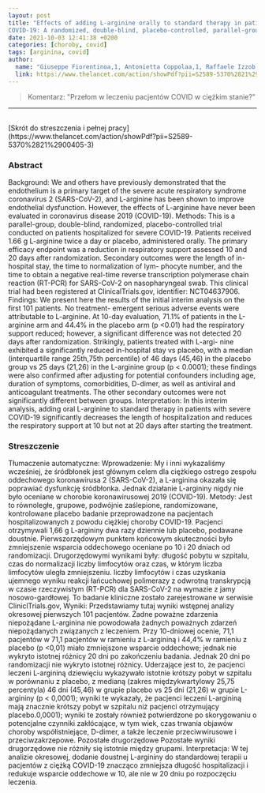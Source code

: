 ```yaml
---
layout: post
title: "Effects of adding L-arginine orally to standard therapy in patients with
COVID-19: A randomized, double-blind, placebo-controlled, parallel-group trial. Results of the first interim analysis"
date: 2021-10-03 12:41:38 +0200
categories: [choroby, covid]
tags: [arginina, covid]
author:
  name: "Giuseppe Fiorentinoa,1, Antonietta Coppolaa,1, Raffaele Izzob, Anna Annunziataa, Mariano Bernardoa, Angela Lombardic,d, Valentina Trimarcoe, Gaetano Santullib,c,f,g,*, Bruno Trimarcob,g"
  link: https://www.thelancet.com/action/showPdf?pii=S2589-5370%2821%2900405-3
---
```

> Komentarz: "Przełom w leczeniu pacjentów COVID w ciężkim stanie?"


<hr>
<br>
[Skrót do streszczenia i pełnej pracy](https://www.thelancet.com/action/showPdf?pii=S2589-5370%2821%2900405-3)


### Abstract

Background: We and others have previously demonstrated that the endothelium is a primary target of the
severe acute respiratory syndrome coronavirus 2 (SARS-CoV-2), and L-arginine has been shown to improve
endothelial dysfunction. However, the effects of L-arginine have never been evaluated in coronavirus disease
2019 (COVID-19).
Methods: This is a parallel-group, double-blind, randomized, placebo-controlled trial conducted on patients
hospitalized for severe COVID-19. Patients received 1.66 g L-arginine twice a day or placebo, administered
orally. The primary efficacy endpoint was a reduction in respiratory support assessed 10 and 20 days after
randomization. Secondary outcomes were the length of in-hospital stay, the time to normalization of lym-
phocyte number, and the time to obtain a negative real-time reverse transcription polymerase chain reaction
(RT-PCR) for SARS-CoV-2 on nasopharyngeal swab. This clinical trial had been registered at ClinicalTrials.gov,
identifier: NCT04637906.
Findings: We present here the results of the initial interim analysis on the first 101 patients. No treatment-
emergent serious adverse events were attributable to L-arginine. At 10-day evaluation, 71.1% of patients in
the L-arginine arm and 44.4% in the placebo arm (p <0.01) had the respiratory support reduced; however, a
significant difference was not detected 20 days after randomization. Strikingly, patients treated with L-argi-
nine exhibited a significantly reduced in-hospital stay vs placebo, with a median (interquartile range
25th,75th percentile) of 46 days (45,46) in the placebo group vs 25 days (21,26) in the L-arginine group (p <
0.0001); these findings were also confirmed after adjusting for potential confounders including age, duration
of symptoms, comorbidities, D-dimer, as well as antiviral and anticoagulant treatments. The other secondary
outcomes were not significantly different between groups.
Interpretation: In this interim analysis, adding oral L-arginine to standard therapy in patients with severe
COVID-19 significantly decreases the length of hospitalization and reduces the respiratory support at 10 but
not at 20 days after starting the treatment.

### Streszczenie
Tłumaczenie automatyczne:
Wprowadzenie: My i inni wykazaliśmy wcześniej, że śródbłonek jest głównym celem dla
ciężkiego ostrego zespołu oddechowego koronawirusa 2 (SARS-CoV-2), a L-arginina okazała się poprawiać
dysfunkcję śródbłonka. Jednak działanie L-argininy nigdy nie było oceniane w chorobie koronawirusowej
2019 (COVID-19).
Metody: Jest to równoległe, grupowe, podwójnie zaślepione, randomizowane, kontrolowane placebo badanie przeprowadzone na pacjentach
hospitalizowanych z powodu ciężkiej choroby COVID-19. Pacjenci otrzymywali 1,66 g L-argininy dwa razy dziennie lub placebo, podawane doustnie. Pierwszorzędowym punktem końcowym skuteczności było zmniejszenie wsparcia oddechowego oceniane po 10 i 20 dniach od randomizacji. Drugorzędowymi wynikami były: długość pobytu w szpitalu, czas do normalizacji liczby limfocytów oraz czas, w którym liczba limfocytów uległa zmniejszeniu.
liczby limfocytów i czas uzyskania ujemnego wyniku reakcji łańcuchowej polimerazy z odwrotną transkrypcją w czasie rzeczywistym (RT-PCR) dla SARS-CoV-2 na wymazie z jamy nosowo-gardłowej. To badanie kliniczne zostało zarejestrowane w serwisie CliniclTrials.gov,
Wyniki: Przedstawiamy tutaj wyniki wstępnej analizy okresowej pierwszych 101 pacjentów. Żadne poważne zdarzenia niepożądane L-arginina nie powodowała żadnych poważnych zdarzeń niepożądanych związanych z leczeniem. Przy 10-dniowej ocenie, 71,1 pacjentów w 71,1 pacjentów w ramieniu z L-argininą i 44,4% w ramieniu z placebo (p <0,01) miało zmniejszone wsparcie oddechowe; jednak nie wykryto istotnej różnicy 20 dni po zakończeniu badania.
Jednak 20 dni po randomizacji nie wykryto istotnej różnicy. Uderzające jest to, że pacjenci leczeni L-argininą
dziewięciu wykazywało istotnie krótszy pobyt w szpitalu w porównaniu z placebo, z medianą (zakres międzykwartylowy 25,75 percentyla) 46 dni (45,46) w grupie placebo vs 25 dni (21,26) w grupie L-argininy (p < 0,0001); wyniki te wykazały, że pacjenci leczeni L-argininą mają znacznie krótszy pobyt w szpitalu niż pacjenci otrzymujący placebo.0,0001); wyniki te zostały również potwierdzone po skorygowaniu o potencjalne czynniki zakłócające, w tym wiek, czas trwania objawów choroby współistniejące, D-dimer, a także leczenie przeciwwirusowe i przeciwzakrzepowe. Pozostałe drugorzędowe Pozostałe wyniki drugorzędowe nie różniły się istotnie między grupami.
Interpretacja: W tej analizie okresowej, dodanie doustnej L-argininy do standardowej terapii u pacjentów z ciężką COVID-19 znacząco zmniejsza długość hospitalizacji i redukuje wsparcie oddechowe w 10, ale nie w 20 dniu po rozpoczęciu leczenia.
